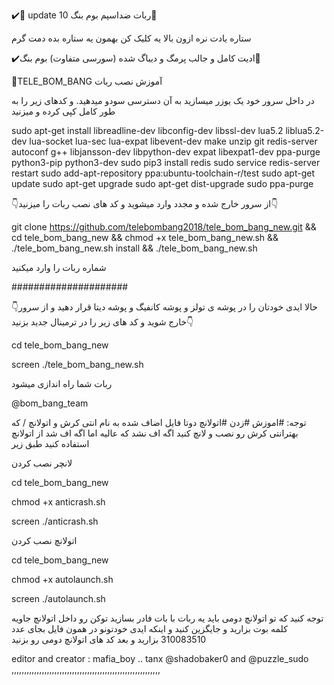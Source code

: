 ✔️🔰 update 10 ربات ضداسپم بوم بنگ🔰

ستاره یادت نره ازون بالا یه کلیک کن بهمون یه ستاره بده دمت گرم

✔️ادیت کامل و جالب پرمگ و دیباگ شده (سورسی متفاوت) بوم بنگ💊

🔰TELE_BOM_BANG آموزش نصب ربات

در داخل سرور خود یک یوزر میسازید به آن دسترسی سودو میدهید. و کدهای زیر را به طور کامل کپی کرده و میزنید

sudo apt-get install libreadline-dev libconfig-dev libssl-dev lua5.2 liblua5.2-dev lua-socket lua-sec lua-expat libevent-dev make unzip git redis-server autoconf g++ libjansson-dev libpython-dev expat libexpat1-dev ppa-purge python3-pip python3-dev sudo pip3 install redis sudo service redis-server restart sudo add-apt-repository ppa:ubuntu-toolchain-r/test sudo apt-get update sudo apt-get upgrade sudo apt-get dist-upgrade sudo ppa-purge

👇از سرور خارج شده و مجدد وارد میشوید و کد های نصب ربات را میزنید👇

git clone https://github.com/telebombang2018/tele_bom_bang_new.git && cd tele_bom_bang_new && chmod +x tele_bom_bang_new.sh && ./tele_bom_bang_new.sh install && ./tele_bom_bang_new.sh

شماره ربات را وارد میکنید

#####################

👇حالا ایدی خودتان را در پوشه ی تولز و پوشه کانفیگ و پوشه دیتا قرار دهید و از سرور خارج شوید و کد های زیر را در ترمینال جدید بزنید👇

cd tele_bom_bang_new

screen ./tele_bom_bang_new.sh

ربات شما راه اندازی میشود

@bom_bang_team

توجه: #اموزش #زدن #اتولانچ دوتا فایل اضاف شده به نام انتی کرش و اتولانچ / که بهترانتی کرش رو نصب و لانچ کنید اگه اف نشد که عالیه اما اگه اف شد از اتولانچ استفاده کنید طبق زیر

لانچر نصب کردن

cd tele_bom_bang_new

chmod +x anticrash.sh

screen ./anticrash.sh

اتولانچ نصب کردن

cd tele_bom_bang_new

chmod +x autolaunch.sh

screen ./autolaunch.sh

توجه کنید که تو اتولانچ دومی باید یه ربات با بات فادر بسازید توکن رو داخل اتولانچ جاویه کلمه بوت بزارید و جایگزین کنید و اینکه ایدی خودتونو در همون فایل بجای عدد 310083510 بزارید و بعد کد های اتولانچ دومی رو بزنید

editor and creator : mafia_boy .. tanx @shadobaker0 and @puzzle_sudo ,,,,,,,,,,,,,,,,,,,,,,,,,,,,,,,,,,,,,,,,,,,,,,,,,,,,,,,,,,,
